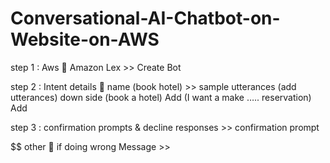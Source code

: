 # Conversational-AI-Chatbot-on-Website-on-AWS

step 1 : Aws  Amazon Lex >> Create Bot  

step 2 : Intent details  name (book hotel) >> sample utterances (add utterances) down side (book a hotel) Add (I want a make ….. reservation) Add

step 3 : confirmation prompts & decline responses >> confirmation prompt

$$ other  if doing wrong Message >>
